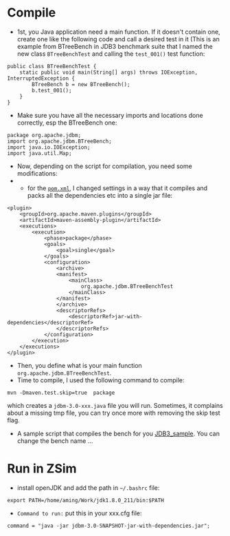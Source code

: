 
# Compile 
- 1st, you Java application need a main function. If it doesn't contain one, create one like the following code and call a desired test in it (This is an example from BTreeBench in JDB3 benchmark suite that I named the new class `BTreeBenchTest` and calling the `test_001()` test function:

```
public class BTreeBenchTest {
    static public void main(String[] args) throws IOException, InterruptedException {
        BTreeBench b = new BTreeBench();
        b.test_001();
    }
}
```
- Make sure you have all the necessary imports and locations done correctly, esp the BTreeBench one:

```
package org.apache.jdbm;
import org.apache.jdbm.BTreeBench;
import java.io.IOException;
import java.util.Map;

```

- Now, depending on the script for compilation, you need some modifications:
- - for the [`pom.xml`](pom.xml), I changed settings in a way that it compiles and packs all the dependencies etc into a single jar file:
```
<plugin>
    <groupId>org.apache.maven.plugins</groupId>
    <artifactId>maven-assembly-plugin</artifactId>
    <executions>
        <execution>
            <phase>package</phase>
            <goals>
                <goal>single</goal>
            </goals>
            <configuration>
                <archive>
                <manifest>
                    <mainClass>
                        org.apache.jdbm.BTreeBenchTest
                    </mainClass>
                </manifest>
                </archive>
                <descriptorRefs>
                    <descriptorRef>jar-with-dependencies</descriptorRef>
                </descriptorRefs>
            </configuration>
        </execution>
    </executions>
</plugin>

```
- Then, you define what is your main function `org.apache.jdbm.BTreeBenchTest`.
- Time to compile, I used the following command to compile:
```
mvn -Dmaven.test.skip=true  package
```
which creates a `jdbm-3.0-xxx.java` file you will run. Sometimes, it complains about a missing tmp file, you can try once more with removing the skip test flag.

- A sample script that compiles the bench for you [JDB3_sample](JSB3_sample). You can change the bench name ...

# Run in ZSim
- install openJDK and add the path in `~/.bashrc` file:
```
export PATH=/home/aming/Work/jdk1.8.0_211/bin:$PATH
```

- `Command to run:` put this in your xxx.cfg file:
```
command = "java -jar jdbm-3.0-SNAPSHOT-jar-with-dependencies.jar";
```
